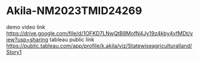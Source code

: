 # Akila-NM2023TMID24269
demo video link
https://drive.google.com/file/d/1OFKD7LNwQtB8MofN4Jy19z4kby4vfMDt/view?usp=sharing
tableau public link
https://public.tableau.com/app/profile/k.akila/viz/Statewiseagriculturalland/Story1
